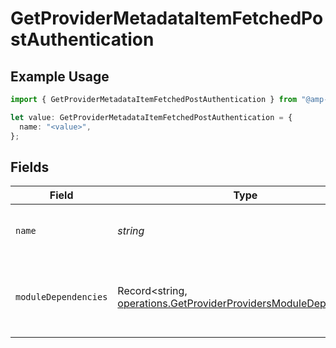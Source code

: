 # GetProviderMetadataItemFetchedPostAuthentication

## Example Usage

```typescript
import { GetProviderMetadataItemFetchedPostAuthentication } from "@amp-labs/sdk-node-platform/models/operations";

let value: GetProviderMetadataItemFetchedPostAuthentication = {
  name: "<value>",
};
```

## Fields

| Field                                                                                                                              | Type                                                                                                                               | Required                                                                                                                           | Description                                                                                                                        |
| ---------------------------------------------------------------------------------------------------------------------------------- | ---------------------------------------------------------------------------------------------------------------------------------- | ---------------------------------------------------------------------------------------------------------------------------------- | ---------------------------------------------------------------------------------------------------------------------------------- |
| `name`                                                                                                                             | *string*                                                                                                                           | :heavy_check_mark:                                                                                                                 | The internal identifier for the metadata field                                                                                     |
| `moduleDependencies`                                                                                                               | Record<string, [operations.GetProviderProvidersModuleDependency](../../models/operations/getproviderprovidersmoduledependency.md)> | :heavy_minus_sign:                                                                                                                 | Module-specific dependencies for this metadata item.                                                                               |